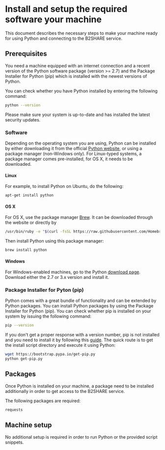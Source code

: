 # Install and setup the required software your machine
This document describes the necessary steps to make your machine ready for using Python and connecting to the B2SHARE service.

## Prerequisites
You need a machine equipped with an internet connection and a recent version of the Python software package (version >= 2.7) and the Package Installer for Python (pip) which is installed with the newest versions of Python.

You can check whether you have Python installed by entering the following command:
```sh
python --version
```

Please make sure your system is up-to-date and has installed the latest security updates.

### Software
Depending on the operating system you are using, Python can be installed by either downloading it from the official [Python website](http://python.org), or using a package manager (non-Windows only). For Linux-typed systems, a package manager comes pre-installed, for OS X, it needs to be downloaded.

#### Linux
For example, to install Python on Ubuntu, do the following:
```sh
apt-get install python
```

#### OS X
For OS X, use the package manager [Brew](http://brew.sh). It can be downloaded through the website or directly by
```sh
/usr/bin/ruby -e "$(curl -fsSL https://raw.githubusercontent.com/Homebrew/install/master/install)"
```

Then install Python using this package manager:
```sh
brew install python
```

#### Windows
For Windows-enabled machines, go to the Python [download page](https://www.python.org/downloads/). Download either the 2.7 or 3.x version and install it.

### Package Installer for Pyton (pip)
Python comes with a great bundle of functionality and can be extended by Python packages. You can install Python packages by using the Package Installer for Python (pip). You can check whether pip is installed on your system by issuing the following command:
```sh
pip --version
```

If you don't get a proper response with a version number, pip is not installed and you need to install it by following this [guide](https://pip.pypa.io/en/latest/installing). The quick route is to get the install script directory and execute it using Python:
```sh
wget https://bootstrap.pypa.io/get-pip.py
python get-pip.py
```

## Packages
Once Python is installed on your machine, a package need to be installed additionally in order to get access to the B2SHARE service.

The following packages are required:
```sh
requests
```

## Machine setup
No additional setup is required in order to run Python or the provided script snippets.
